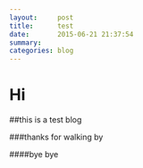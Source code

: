 ```yaml
---
layout:     post
title:      test
date:       2015-06-21 21:37:54
summary:    
categories: blog
---
```


# Hi

##this is a test blog

###thanks for walking by

####bye bye
